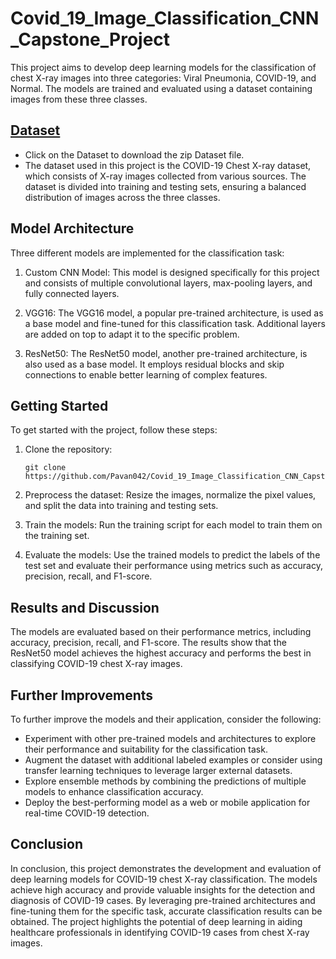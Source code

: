 # Covid_19_Image_Classification_CNN_Capstone_Project

This project aims to develop deep learning models for the classification of chest X-ray images into three categories: Viral Pneumonia, COVID-19, and Normal. The models are trained and evaluated using a dataset containing images from these three classes.

## [Dataset](https://www.kaggle.com/datasets/pranavraikokte/covid19-image-dataset/download?datasetVersionNumber=2)

- Click on the Dataset to download the zip Dataset file.
- The dataset used in this project is the COVID-19 Chest X-ray dataset, which consists of X-ray images collected from various sources. The dataset is divided into training and testing sets, ensuring a balanced distribution of images across the three classes.

## Model Architecture

Three different models are implemented for the classification task:

1. Custom CNN Model: This model is designed specifically for this project and consists of multiple convolutional layers, max-pooling layers, and fully connected layers.

2. VGG16: The VGG16 model, a popular pre-trained architecture, is used as a base model and fine-tuned for this classification task. Additional layers are added on top to adapt it to the specific problem.

3. ResNet50: The ResNet50 model, another pre-trained architecture, is also used as a base model. It employs residual blocks and skip connections to enable better learning of complex features.

## Getting Started

To get started with the project, follow these steps:

1. Clone the repository:
   ```
   git clone https://github.com/Pavan042/Covid_19_Image_Classification_CNN_Capstone_Project.git
   ```

3. Preprocess the dataset: Resize the images, normalize the pixel values, and split the data into training and testing sets.

4. Train the models: Run the training script for each model to train them on the training set.

5. Evaluate the models: Use the trained models to predict the labels of the test set and evaluate their performance using metrics such as accuracy, precision, recall, and F1-score.

## Results and Discussion

The models are evaluated based on their performance metrics, including accuracy, precision, recall, and F1-score. The results show that the ResNet50 model achieves the highest accuracy and performs the best in classifying COVID-19 chest X-ray images.

## Further Improvements

To further improve the models and their application, consider the following:

- Experiment with other pre-trained models and architectures to explore their performance and suitability for the classification task.
- Augment the dataset with additional labeled examples or consider using transfer learning techniques to leverage larger external datasets.
- Explore ensemble methods by combining the predictions of multiple models to enhance classification accuracy.
- Deploy the best-performing model as a web or mobile application for real-time COVID-19 detection.

## Conclusion

In conclusion, this project demonstrates the development and evaluation of deep learning models for COVID-19 chest X-ray classification. The models achieve high accuracy and provide valuable insights for the detection and diagnosis of COVID-19 cases. By leveraging pre-trained architectures and fine-tuning them for the specific task, accurate classification results can be obtained. The project highlights the potential of deep learning in aiding healthcare professionals in identifying COVID-19 cases from chest X-ray images.
